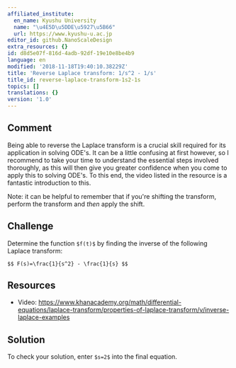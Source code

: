 ```yaml
---
affiliated_institute:
  en_name: Kyushu University
  name: "\u4E5D\u5DDE\u5927\u5B66"
  url: https://www.kyushu-u.ac.jp
editor_id: github.NanoScaleDesign
extra_resources: {}
id: d8d5e07f-816d-4adb-92df-19e10e8be4b9
language: en
modified: '2018-11-18T19:40:10.38229Z'
title: 'Reverse Laplace transform: 1/s^2 - 1/s'
title_id: reverse-laplace-transform-1s2-1s
topics: []
translations: {}
version: '1.0'
---
```


## Comment
Being able to reverse the Laplace transform is a crucial skill required for its application in solving ODE's. It can be a little confusing at first however, so I recommend to take your time to understand the essential steps involved thoroughly, as this will then give you greater confidence when you come to apply this to solving ODE's. To this end, the video listed in the resource is a fantastic introduction to this.

Note: it can be helpful to remember that if you're shifting the transform, perform the transform and *then* apply the shift.

## Challenge
Determine the function `$f(t)$` by finding the inverse of the following Laplace transform:

`$$
F(s)=\frac{1}{s^2} - \frac{1}{s}
$$`

## Resources
- Video: https://www.khanacademy.org/math/differential-equations/laplace-transform/properties-of-laplace-transform/v/inverse-laplace-examples

## Solution
To check your solution, enter `$s=2$` into the final equation.
